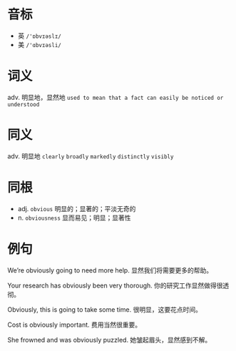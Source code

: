 # 音标

- 英 `/'ɒbvɪəslɪ/`
- 美 `/'ɑbvɪəsli/`

# 词义

adv. 明显地，显然地
`used to mean that a fact can easily be noticed or understood`

# 同义

adv. 明显地
`clearly` `broadly` `markedly` `distinctly` `visibly`

# 同根

- adj. `obvious` 明显的；显著的；平淡无奇的
- n. `obviousness` 显而易见；明显；显著性

# 例句

We’re obviously going to need more help.
显然我们将需要更多的帮助。

Your research has obviously been very thorough.
你的研究工作显然做得很透彻。

Obviously, this is going to take some time.
很明显，这要花点时间。

Cost is obviously important.
费用当然很重要。

She frowned and was obviously puzzled.
她皱起眉头，显然感到不解。


